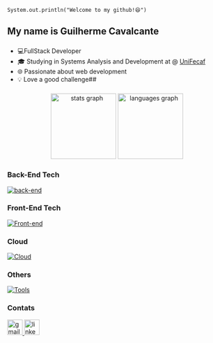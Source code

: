 <code>System.out.println("Welcome to my github!😆")</code>

<h2 align="left">My name is Guilherme Cavalcante</h2>

###

- 💻FullStack Developer
- 🎓 Studying in Systems Analysis and Development at @ [UniFecaf](https://www.unifecaf.com.br/)
- 🌐 Passionate about web development
- 💡 Love a good challenge##

###

<div align="center">
  <img src="https://github-readme-stats.vercel.app/api?username=GuiCavalcanteDev&hide_title=false&hide_rank=false&show_icons=true&include_all_commits=true&count_private=true&disable_animations=false&theme=slateorange&locale=en&hide_border=false" height="150" alt="stats graph"  />
  <img src="https://github-readme-stats.vercel.app/api/top-langs?username=GuiCavalcanteDev&locale=en&hide_title=false&layout=compact&card_width=320&langs_count=5&theme=slateorange&hide_border=false" height="150" alt="languages graph"  />
</div>

###
<h3 align="left">Back-End Tech</h3>

[![back-end](https://skillicons.dev/icons?i=java,spring,postman,mysql,postgres,mongodb&perline=10)](https://skillicons.dev)

###
<h3 align="left">Front-End Tech</h3>

[![Front-end](https://skillicons.dev/icons?i=html,css,javascript,figma&perline=10)](https://skillicons.dev)

###

<h3 align="left">Cloud</h3>

[![Cloud](https://skillicons.dev/icons?i=aws,gcp,azure,&perline=10)](https://skillicons.dev)

###
<h3 align="left">Others</h3>

[![Tools](https://skillicons.dev/icons?i=git,github,docker,&perline=10)](https://skillicons.dev)

###

<h3 align="left">Contats</h3>

<div align="left">
  <a href="mailto:guicavalcante59@gmail.com" target="_blank">
    <img src="https://img.shields.io/static/v1?message=Gmail&logo=gmail&label=&color=D14836&logoColor=white&labelColor=&style=for-the-badge" height="35" alt="gmail logo"  />
  </a>
  <a href="https://www.linkedin.com/in/guilhermecavalcante-dev/" target="_blank">
    <img src="https://img.shields.io/static/v1?message=LinkedIn&logo=linkedin&label=&color=0077B5&logoColor=white&labelColor=&style=for-the-badge" height="35" alt="linkedin logo"  />
  </a>

